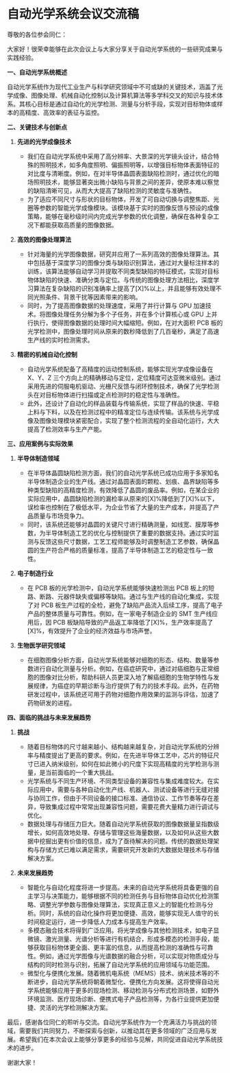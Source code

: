# 自动光学系统会议交流稿

尊敬的各位参会同仁：

大家好！很荣幸能够在此次会议上与大家分享关于自动光学系统的一些研究成果与实践经验。

**一、自动光学系统概述**

自动光学系统作为现代工业生产与科学研究领域中不可或缺的关键技术，涵盖了光学成像、图像处理、机械自动化控制以及计算机算法等多学科交叉的知识与技术体系。其核心目标是通过自动化的光学检测、测量与分析手段，实现对目标物体或样本的高精度、高效率的表征与监控。

**二、关键技术与创新点**

1. **先进的光学成像技术**
    - 我们在自动光学系统中采用了高分辨率、大景深的光学镜头设计，结合特殊的照明技术，如多角度照明、偏振照明等，以增强目标物体表面特征的对比度与清晰度。例如，在对半导体晶圆表面缺陷检测时，通过优化的暗场照明技术，能够显著突出微小缺陷与背景之间的差异，使原本难以察觉的缺陷清晰可见，从而大大提高了缺陷检测的灵敏度与准确性。
    - 为了适应不同尺寸与形状的目标物体，开发了可自动切换与调整焦距、光圈等参数的智能光学成像模块。该模块基于实时的图像反馈与预设的成像策略，能够在毫秒级时间内完成光学参数的优化调整，确保在各种复杂工况下都能获取高质量的图像数据。

2. **高效的图像处理算法**
    - 针对海量的光学图像数据，研究并应用了一系列高效的图像处理算法。其中包括基于深度学习的图像分类与缺陷识别算法，通过对大量标注样本的训练，该算法能够自动学习并提取不同类型缺陷的特征模式，实现对目标物体缺陷的快速、准确分类与定位。与传统的图像处理方法相比，深度学习算法在复杂缺陷的识别准确率上提高了[X]%以上，并且能够有效处理不同光照条件、背景干扰等因素带来的影响。
    - 同时，为了提高图像数据的处理速度，采用了并行计算与 GPU 加速技术。将图像处理任务分解为多个子任务，并在多个计算核心或 GPU 上并行执行，使得图像数据的处理时间大幅缩短。例如，在对大面积 PCB 板的光学检测中，图像处理时间从原来的数秒降低到了几百毫秒，满足了高速生产线的实时检测需求。

3. **精密的机械自动化控制**
    - 自动光学系统配备了高精度的运动控制系统，能够实现光学成像设备在 X、Y、Z 三个方向上的精确移动与定位，定位精度可达亚微米级别。通过采用先进的伺服电机驱动、光栅尺反馈与闭环控制技术，确保了光学检测头在对目标物体进行扫描或定点检测时的稳定性与准确性。
    - 此外，还设计了自动化的样品装载与传输系统，实现了样品的快速、平稳上料与下料，以及在检测过程中的精准定位与连续传输。该系统与光学成像及图像处理模块紧密配合，实现了整个检测流程的全自动化运行，大大提高了检测效率与生产产能。

**三、应用案例与实际效果**

1. **半导体制造领域**
    - 在半导体晶圆缺陷检测方面，我们的自动光学系统已成功应用于多家知名半导体制造企业的生产线。通过对晶圆表面的颗粒、划痕、晶界缺陷等多种类型缺陷的高精度检测，有效降低了晶圆的废品率。例如，在某企业的实际应用中，晶圆缺陷检测的漏检率从原来的[X]%降低到了[X]%以下，误检率也控制在了极低水平，为企业节省了大量的生产成本，并提高了产品质量与市场竞争力。
    - 同时，该系统还能够对晶圆的关键尺寸进行精确测量，如线宽、膜厚等参数，为半导体制造工艺的优化与控制提供了重要的数据支持。通过实时监测与反馈这些尺寸数据，工艺工程师能够及时调整制造工艺参数，确保晶圆的生产符合严格的质量标准，提高了半导体制造工艺的稳定性与一致性。

2. **电子制造行业**
    - 在 PCB 板的光学检测中，自动光学系统能够快速检测出 PCB 板上的短路、断路、元器件缺失或偏移等缺陷。通过与生产线的自动化集成，实现了对 PCB 板生产过程的全检，避免了缺陷产品流入后续工序，提高了电子产品的整体质量与可靠性。例如，在一家电子制造企业的 SMT 生产线应用后，因 PCB 板缺陷导致的产品返工率降低了[X]%，生产效率提高了[X]%，有效提升了企业的经济效益与市场声誉。

3. **生物医学研究领域**
    - 在细胞图像分析方面，自动光学系统能够对细胞的形态、结构、数量等参数进行自动化测量与分析。例如，在癌症研究中，通过对癌细胞与正常细胞的图像对比分析，帮助科研人员更深入地了解癌细胞的生物学特性与发展规律，为癌症的早期诊断与治疗提供了有力的技术手段。此外，在药物研发过程中，该系统还可用于药物对细胞作用效果的监测与评估，加速了药物研发的进程。

**四、面临的挑战与未来发展趋势**

1. **挑战**
    - 随着目标物体的尺寸越来越小、结构越来越复杂，对自动光学系统的分辨率与精度提出了更高的要求。例如，在先进半导体工艺中，芯片的特征尺寸已进入纳米级别，如何在如此微小的尺度下实现高精度的光学检测与测量，是当前面临的一个重大挑战。
    - 光学系统与不同生产环境、不同类型设备的兼容性与集成难度较大。在实际应用中，需要与各种自动化生产线、机器人、测试设备等进行无缝对接与协同工作，但由于不同设备的接口标准、通信协议、工作节奏等存在差异，导致集成过程中常常出现兼容性问题，需要花费大量精力进行调试与优化。
    - 数据处理与存储压力巨大。随着自动光学系统获取的图像数据量呈指数级增长，如何高效地处理、存储与管理这些海量数据，以及如何从这些大数据中挖掘出更有价值的信息，成为了亟待解决的问题。传统的数据处理架构与存储方式已难以满足需求，需要研究开发新的大数据处理技术与存储解决方案。

2. **未来发展趋势**
    - 智能化与自动化程度将进一步提高。未来的自动光学系统将具备更强的自主学习与决策能力，能够根据不同的检测任务与目标物体自动优化检测策略、调整光学参数与图像处理算法，实现真正意义上的智能化检测与分析。同时，系统的自动化操作将更加便捷、高效，能够实现无人值守的长时间稳定运行，进一步降低人力成本与提高生产效率。
    - 多模态融合技术将得到广泛应用。将光学成像与其他检测技术，如电子显微镜、激光测量、光谱分析等进行有机结合，形成多模态的检测手段，能够获取目标物体更全面、更丰富的信息，从而提高检测的准确性与可靠性。例如，通过光学图像与光谱数据的融合分析，可以实现对物质成分与结构的同时检测与识别，拓展了自动光学系统的应用领域与功能范围。
    - 微型化与便携化发展。随着微机电系统（MEMS）技术、纳米技术等的不断进步，自动光学系统将朝着微型化、便携化方向发展。这将使得自动光学系统能够应用于更多的现场检测、移动检测与分布式检测场景，如野外环境监测、医疗现场诊断、便携式电子产品检测等，为各行业提供更加便捷、灵活的光学检测解决方案。

最后，感谢各位同仁的聆听与交流。自动光学系统作为一个充满活力与挑战的领域，需要我们共同努力，不断探索与创新，以推动其在更多领域的广泛应用与发展。希望我们在本次会议上能够分享更多的经验与见解，共同促进自动光学系统技术的进步。

谢谢大家！